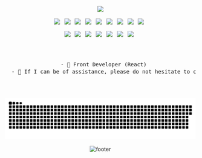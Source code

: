 <p align="center">
  <img src="https://capsule-render.vercel.app/api?type=waving&color=gradient&height=300&section=header&text=Hi%20I%27m%20Jeon%20In-Ho&fontSize=90&animation=fadeIn&fontAlignY=38&desc=May%20u%20be%20happy%20!%20&descAlignY=55&descAlign=83">
</p>

<p align="center">
  <img src="https://img.shields.io/badge/HTML5-E34F26?style=flat-square&logo=HTML5&logoColor=white"/> &nbsp
  <img src="https://img.shields.io/badge/CSS3-1572B6?style=flat-square&logo=CSS3&logoColor=white"/> &nbsp
  <img src="https://img.shields.io/badge/JavaScript-F7DF1E?style=flat-square&logo=JavaScript&logoColor=white"/> &nbsp
  <img src="https://img.shields.io/badge/Typescript-3178C6?style=flat-square&logo=TypeScript&logoColor=white"/> &nbsp
  <img src="https://img.shields.io/badge/React-61DAFB?style=flat-square&logo=react&logoColor=white"/> &nbsp
  <img src="https://img.shields.io/badge/Next.js-000000?style=flat-square&logo=Next.js&logoColor=white"/> &nbsp
  <img src="https://img.shields.io/badge/ReactNative-61DAFB?style=flat-square&logo=react&logoColor=white"/> &nbsp
  <img src="https://img.shields.io/badge/AWS-232F3E?style=flat-square&logo=AmazonAws&logoColor=white"> &nbsp
  <img src="https://img.shields.io/badge/Amazon S3-569A31?style=flat-square&logo=AmazonS3&logoColor=white"> &nbsp
</p>

<p align="center">
  <img src="https://img.shields.io/badge/JAVA-007396?style=flat-square&logo=Java&logoColor=white"> &nbsp
  <img src="https://img.shields.io/badge/SpringBoot-6DB33F?style=flat-square&logo=SpringBoot&logoColor=white"> &nbsp
  <img src="https://img.shields.io/badge/Amazon RDS-527FFF?style=flat-square&logo=AmazonRDS&logoColor=white"> &nbsp
  <img src="https://img.shields.io/badge/MySQL-4479A1?style=flat-square&logo=MySQL&logoColor=white"> &nbsp
  <img src="https://img.shields.io/badge/MariaDB-003545?style=flat-square&logo=MariaDB&logoColor=white"> &nbsp
  <img src="https://img.shields.io/badge/Redis-DC382D?style=flat-square&logo=Redis&logoColor=white"> &nbsp 
  <img src="https://img.shields.io/badge/Amazon ECS-FF9900?style=flat-square&logo=AmazonEC2&logoColor=white"> &nbsp
</p> 

<br/>
<br/>

<pre align="center">
  - 🌱 Front Developer (React)
  - 💬 If I can be of assistance, please do not hesitate to contact me. <a href="https://www.instagram.com/in.__ho/" target="_blank"><img src="https://img.shields.io/badge/Instagram-E4405F?style=flat-square&logo=Instagram&logoColor=white&link=https://www.instagram.com/hye_inisfree/"/></a>
</pre>

<br/>
<br/>

<div align="center">
  
  ![snake gif](https://raw.githubusercontent.com/Kim-Haul/Kim-Haul/24e727993ac313f461c08e90f5bd5cfd6fbb8b87/resources/github-contribution-grid-snake-light.svg)

  ![footer](https://capsule-render.vercel.app/api?type=waving&color=gradient&height=120&animation=fadeIn&section=footer&text=🚗🚘🚛&fontAlign=70)

</div>






<!-- <img src="https://img.shields.io/badge/Vue.js-4FC08D?style=flat-square&logo=Vue.js&logoColor=white"/> &nbsp -->
<!-- <img src="https://img.shields.io/badge/Node.js-339933?style=flat-square&logo=Node.js&logoColor=white"/> &nbsp -->
<!-- <img src="https://img.shields.io/badge/bootstrap-7952B3?style=flat-square&logo=Vue.js&logoColor=white"/> &nbsp -->
<!-- - 📌 https://amazon-inno.netlify.app/ -->
<!-- <img src="https://github-readme-stats.vercel.app/api?username=Kim-Haul&show_icons=true&theme=radical" width="50%" /> -->
<!-- <img src="https://github-readme-stats.vercel.app/api/top-langs/?username=Kim-Haul&langs_count=6&show_icons=true&hide_border=true&title_color=004386&icon_color=004386&layout=compact&theme=radical" />-->
<!-- [![trophy](https://github-profile-trophy.vercel.app/?username=Kim-Haul&row=1&rank=SECRET,SSS,SS,S,AAA,AA,A)](https://github.com/ryo-ma/github-profile-trophy) -->
<!-- ![Kim-Haul's github stats](https://github-readme-stats.vercel.app/api?username=Kim-Haul&show_icons=true) -->
<!-- <img src="https://img.shields.io/badge/Android-3DDC84?style=flat-square&logo=Android&logoColor=white"/> &nbsp -->
<!-- <img src="https://img.shields.io/badge/MongoDB-47A248?style=flat-square&logo=MongoDB&logoColor=white"/> &nbsp --> 
<!-- <img src="https://img.shields.io/badge/MySQL-4479A1?style=flat-square&logo=MySQL&logoColor=white"/> &nbsp -->
<!-- <img src="https://img.shields.io/badge/c++-00599C?style=flat-square&logo=c%2B%2B&logoColor=white"/> &nbsp -->
<!-- <img src="https://img.shields.io/badge/Amazon AWS-232F3E?style=flat-square&logo=Amazon%20AWS&logoColor=white"/> &nbsp </p> -->
